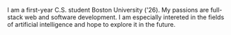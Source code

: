 I am a first-year C.S. student Boston University ('26). My passions are full-stack web and software development. I am especially intereted in the fields of artificial intelligence and hope to explore it in the future.
